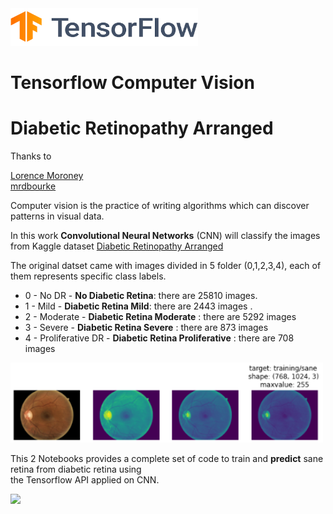 <img src="stuff/TF.png"  width="300" height="60" />

# Tensorflow Computer Vision 
# Diabetic Retinopathy Arranged


Thanks to   

[Lorence Moroney](https://github.com/https-deeplearning-ai/tensorflow-1-public)  
[mrdbourke](https://github.com/mrdbourke/tensorflow-deep-learning)  


Computer vision is the practice of writing algorithms which can discover patterns in visual data. 

In this work **Convolutional Neural Networks** (CNN) will classify the images from Kaggle dataset [Diabetic Retinopathy Arranged](https://www.kaggle.com/datasets/amanneo/diabetic-retinopathy-resized-arranged?select=0)  

The original datset came with images divided in 5 folder (0,1,2,3,4), each of them represents specific class labels.

* 0 - No DR - **No Diabetic Retina**: there are 25810 images.
* 1 - Mild - **Diabetic Retina Mild**: there are 2443 images .
* 2 - Moderate - **Diabetic Retina Moderate** : there are 5292 images
* 3 - Severe - **Diabetic Retina Severe** : there are 873 images
* 4 - Proliferative DR - **Diabetic Retina Proliferative** : there are 708 images

<img src="stuff/retina1.png"  width="500" height="auto" />

This 2 Notebooks provides a complete set of code to train and **predict** sane retina from diabetic retina  using   
the Tensorflow API applied on CNN.  

<img src="stuff/retinae.png"  width="500" height="auto" />

